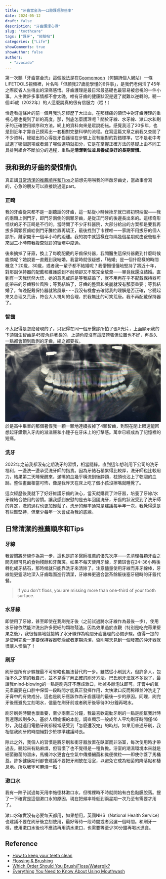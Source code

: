 ```yaml
---
title: "牙齒當金洗——口腔護理那些事"
date: 2024-05-12
draft: false
description: "牙齒護理心得"
slug: "toothcare"
tags: ["護牙", "經驗帖"]
categories: ["Life"]
showComments: true
showAuthor: false
authors:
  - "avocado"
---
```

第一次聽「牙齒當金洗」這個說法是在[Goomomoon](https://goomomoon.com/)（何韻詩個人網站）一條LIFETOOLS視頻裡，片名叫「但願我27歲能學懂的6件事」，是我們老何活了45年之際反省人生得出的深痛感悟。牙齒護理是最日常最基礎也最容易被忽視的一件小事。人生做許多事情都不會太晚，唯有牙齒的健康狀況是遲了就難以逆轉的。聽一個45歲（2022年）的人這麼說真的很有信服力（喂！）

恰逢看這條片的前一個月我洗牙經歷了大出血，在那樣痛的領悟中對牙齒護理的重視心態也提到了新的高度。那，到底怎麼護理呢？關於牙線、水牙線、漱口水和刷牙的正確使用順序和方法，網上的資料向來是眾說紛紜。感覺我活了20多年，也是到近年才靠自己摸索出一套相對完整科學的流程。在寫這篇文章之前我又查閱了不少資料，總結出的心得是牙齒護理在步驟上沒有絕對的對錯標準，它不是老中考試選了哪個選項或者漏了哪個選項就扣分，它是在掌握正確方法的基礎上由不同工具排列組合不斷加分的過程，重點是**清潔到位並且養成良好的長期習慣**。
## 我和我的牙齒的愛恨情仇
真正講[日常清潔的推薦順序和Tips](#日常清潔的推薦順序和tips)之前想先嘮嘮我的辛酸牙齒史，當故事會寫的，心急的朋友可以直接跳過這part。
### 正畸
我的牙齒從來都不是一副聽話的牙齒，這一點從小時候換牙就已經初現端倪——我的兩顆上側門牙，即門牙兩側的兩顆牙齒，是從正門牙的後邊長出來的。這樣奇形怪狀的牙不正畸是不行的。當時問了不少牙科醫院，大部分給出的方案都是要我再拔多兩顆恆齒給側門牙騰位置再矯正，最後找到了市裡唯一一家説不用拔牙的個人診所，離家開車一個半小時的距離。我的初中就這樣在每隔幾個星期就由爸爸驅車來回三小時帶我複查就診的循環中度過。

後來摘掉了牙箍，換上了每晚配戴的牙齒保持器，我問醫生這保持器戴到什麼時候能摘呢？她說要一直戴到我結婚。我當時就很疑惑，「結婚」是一個什麼樣的時間概念？20歲，30歲，或者我一輩子都不結婚呢？我懵懵懂懂地堅持了將近十年，對那副保持器的配戴和維護感到不耐煩卻又不敢完全放棄——畢竟我還沒結婚。直到有一天我恍然大悟，她的意思或許是等我結婚了，就不用再在乎不配戴保持器可能帶來的牙齒移位風險；等我結婚了，牙齒的整齊和美麗就沒有那麼重要；等我結婚了，每晚配戴保持器就煞風景⋯⋯我沒有機會去確認我的理解是否正確，它聽起來又合理又荒唐，符合大人視角的合理，於我無比的可笑荒唐。我不再配戴保持器了。
### 智齒
不太記得是怎麼發現的了，只記得在同一個牙醫診所拍了張X光片，上面顯示我的下頜阻生智齒是45度角斜著長的，上頜角度沒有這麼誇張但位置也不好，再長久一點都會頂到臨側的牙齒，總之都要拔。
![智齒X光片](wisdom-teeth.jpg)
於是高中畢業的那個暑假我一顆一顆地連續拔掉了4顆智齒，到現在閉上眼還能回想起牙鑽鑽入牙肉的滋滋聲和小錘子在牙床上的打擊感。萬幸已經成為了記憶裡的短痛。
### 洗牙
2022年之前我都沒有定期洗牙的習慣，相當隨緣。直到這年想利用下公司的洗牙福利，一邊洗一邊承受洗牙師的指責。因為牙結石積累得比較厚，洗牙師也比較用力，結果第二天睡覺醒來，滿嘴的血幾乎橫流到後脖頸，枕頭也沾上了乾涸的血跡。整個畫面相當可怖，像是我昨天在床上吃了個小孩沒擦嘴就睡覺了。

這次經歷後我就下了好好維護牙齒的決心，當天就購買了沖牙器，培養了牙線/水牙線結合使用的習慣。讓我感到安慰的是去年回國洗牙，牙齒的狀況受到了洗牙師的肯定，洗的過程也更加輕鬆了。洗牙的頻率通常是建議每半年一次，我覺得還是有些難堅持，但至少每年一次會成為我的底線。
## 日常清潔的推薦順序和Tips
### 牙線
我習慣將牙線作為第一步，這也是許多醫師推薦的優先次序——先清理每顆牙齒之間肉眼可見的食物殘餘和牙菌斑。如果不每天使用牙線，牙菌斑會在24-36小時後轉化成牙結石，那時候就只能靠洗牙來清除了。注意儘量使用牙線而非牙線棒，牙線能更靈活地深入牙齒臨面進行清潔，牙線棒更適合當茶餘飯後塞牙縫時的牙籤代餐。

> If you don't floss, you are missing more than one-third of your tooth surface.
### 水牙線
即使用了牙線，甚至即使在我刷完牙後（之前試過將水牙線作為最後一步），使用水牙線依然能沖洗出許多更細的顆粒殘渣。因為效果過於直觀（特別是吃完莓果堅果之後），我很輕易地就接納了水牙線作為晚間牙齒護理的必備步驟。值得一提的是使用完後一定要保持容器乾燥或者定期清潔，否則哪天見到一個發霉的沖牙器就很讓人懊惱了！
### 刷牙
刷牙是所有步驟裡最不可省略也無法替代的一步。雖然從小刷到大，但許多人，包括不久之前的我自己，並不見得了解正確的刷牙方法。巴氏刷牙法就不多說了，最讓我mind-blowing的一點是刷完牙不應該漱口，吐掉多餘泡沫即可。牙膏中的氟元素需要在口腔中保留一段時間才能真正發揮作用，太快漱口反而稀釋並沖洗走了牙膏中的有效成分。這也是刷牙應該作為牙齒護理的最後一步的原因。同理，刷完牙後應避免立刻喝水，儘量在刷牙前或者刷牙後等待30分鐘再喝水。

刷牙刷夠時間也很重要，至少兩至三分鐘，我最喜歡電動牙刷的一點是能幫我計時我還應該刷多久。基於人類偷懶的本能，調查顯示一般成年人平均刷牙時間僅46秒，我就連用電動牙刷都經常感受到「怎麼還沒完」的時刻。如果用普通牙刷，我相信我刷牙的時間絕對少於標準建議時長。

除此之外，我個人的習慣是將牙刷和衝牙器放置在臥室而非浴室，每次使用時才帶過去。聽起來有點麻煩，但習慣了也不覺得是一種負擔。浴室的潮濕環境本來就是細菌黴菌的溫床，馬桶沖水更會在空氣中傳播細菌和糞便微粒——即使你蓋了馬桶蓋。許多健康期刊都會建議不要把牙刷放在浴室，以避免它成為細菌的降落點和棲息地。所以我寧可麻煩一點！
### 漱口水
我有一陣子試過每天用李施德林漱口水，但嘴裡時不時就開始有白色黏膜脫落。搜了一下確實是這個漱口水的原因，現在把頻率降低到兩星期一次乃至有需要才用了。

漱口水確實沒有必要每天都用，如果想用，英國NHS（National Health Service）也建議不要在刷牙後立刻使用，最好等待一段時間或者另選一個時間。和刷牙一樣，使用漱口水後也不應該再用清水漱口，也需要等至少30分鐘再喝水進食。
## Reference
- [How to keep your teeth clean](https://www.nhs.uk/live-well/healthy-teeth-and-gums/how-to-keep-your-teeth-clean/)
- [Flossing & Brushing](https://www.cda-adc.ca/en/oral_health/cfyt/dental_care/flossing_brushing.asp)
- [Which Order Should You Brush/Floss/Waterpik?](https://eauclaireparkdental.ca/june-faq-which-order-should-you-brush-floss-waterpik/)
- [Everything You Need to Know About Using Mouthwash](https://www.healthline.com/health/how-to-use-mouthwash#using-mouthwash)